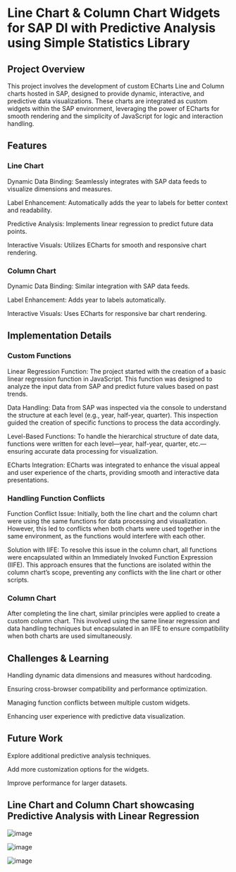 # Line Chart & Column Chart Widgets for SAP DI with Predictive Analysis using Simple Statistics Library

## Project Overview

This project involves the development of custom ECharts Line and Column charts hosted in SAP, designed to provide dynamic, interactive, and predictive data visualizations. These charts are integrated as custom widgets within the SAP environment, leveraging the power of ECharts for smooth rendering and the simplicity of JavaScript for logic and interaction handling.

## Features

### Line Chart

Dynamic Data Binding: Seamlessly integrates with SAP data feeds to visualize dimensions and measures.

Label Enhancement: Automatically adds the year to labels for better context and readability.

Predictive Analysis: Implements linear regression to predict future data points.

Interactive Visuals: Utilizes ECharts for smooth and responsive chart rendering.

### Column Chart

Dynamic Data Binding: Similar integration with SAP data feeds.

Label Enhancement: Adds year to labels automatically.

Interactive Visuals: Uses ECharts for responsive bar chart rendering.

## Implementation Details

### Custom Functions

Linear Regression Function: The project started with the creation of a basic linear regression function in JavaScript. This function was designed to analyze the input data from SAP and predict future values based on past trends.

Data Handling: Data from SAP was inspected via the console to understand the structure at each level (e.g., year, half-year, quarter). This inspection guided the creation of specific functions to process the data accordingly.

Level-Based Functions: To handle the hierarchical structure of date data, functions were written for each level—year, half-year, quarter, etc.—ensuring accurate data processing for visualization.

ECharts Integration: ECharts was integrated to enhance the visual appeal and user experience of the charts, providing smooth and interactive data presentations.

### Handling Function Conflicts

Function Conflict Issue: Initially, both the line chart and the column chart were using the same functions for data processing and visualization. However, this led to conflicts when both charts were used together in the same environment, as the functions would interfere with each other.

Solution with IIFE: To resolve this issue in the column chart, all functions were encapsulated within an Immediately Invoked Function Expression (IIFE). This approach ensures that the functions are isolated within the column chart’s scope, preventing any conflicts with the line chart or other scripts.

### Column Chart

After completing the line chart, similar principles were applied to create a custom column chart. This involved using the same linear regression and data handling techniques but encapsulated in an IIFE to ensure compatibility when both charts are used simultaneously.

## Challenges & Learning

Handling dynamic data dimensions and measures without hardcoding.

Ensuring cross-browser compatibility and performance optimization.

Managing function conflicts between multiple custom widgets.

Enhancing user experience with predictive data visualization.

## Future Work

Explore additional predictive analysis techniques.

Add more customization options for the widgets.

Improve performance for larger datasets.

## Line Chart and Column Chart showcasing Predictive Analysis with Linear Regression

![image](https://github.com/user-attachments/assets/c3e6781e-348d-49ce-a70f-0e7cecc72f8c)

![image](https://github.com/user-attachments/assets/6b8fefd8-47f8-4a02-ae99-4c0d9871e8bb)

![image](https://github.com/user-attachments/assets/7fea0c54-a548-49da-94e7-ad48887b1185)








